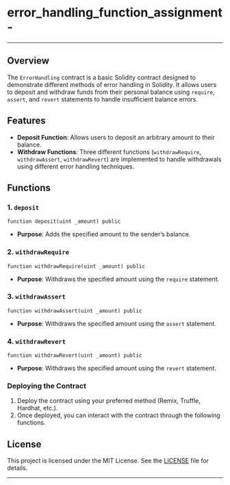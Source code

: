 # error_handling_function_assignment-

---



## Overview

The `ErrorHandling` contract is a basic Solidity contract designed to demonstrate different methods of error handling in Solidity. It allows users to deposit and withdraw funds from their personal balance using `require`, `assert`, and `revert` statements to handle insufficient balance errors.

## Features

- **Deposit Function**: Allows users to deposit an arbitrary amount to their balance.
- **Withdraw Functions**: Three different functions (`withdrawRequire`, `withdrawAssert`, `withdrawRevert`) are implemented to handle withdrawals using different error handling techniques.



## Functions

### 1. `deposit`

```solidity
function deposit(uint _amount) public
```

- **Purpose**: Adds the specified amount to the sender’s balance.


### 2. `withdrawRequire`

```solidity
function withdrawRequire(uint _amount) public
```

- **Purpose**: Withdraws the specified amount using the `require` statement.


### 3. `withdrawAssert`

```solidity
function withdrawAssert(uint _amount) public
```

- **Purpose**: Withdraws the specified amount using the `assert` statement.


### 4. `withdrawRevert`

```solidity
function withdrawRevert(uint _amount) public
```

- **Purpose**: Withdraws the specified amount using the `revert` statement.




### Deploying the Contract

1. Deploy the contract using your preferred method (Remix, Truffle, Hardhat, etc.).
2. Once deployed, you can interact with the contract through the following functions.




## License

This project is licensed under the MIT License. See the [LICENSE](LICENSE) file for details.

---

